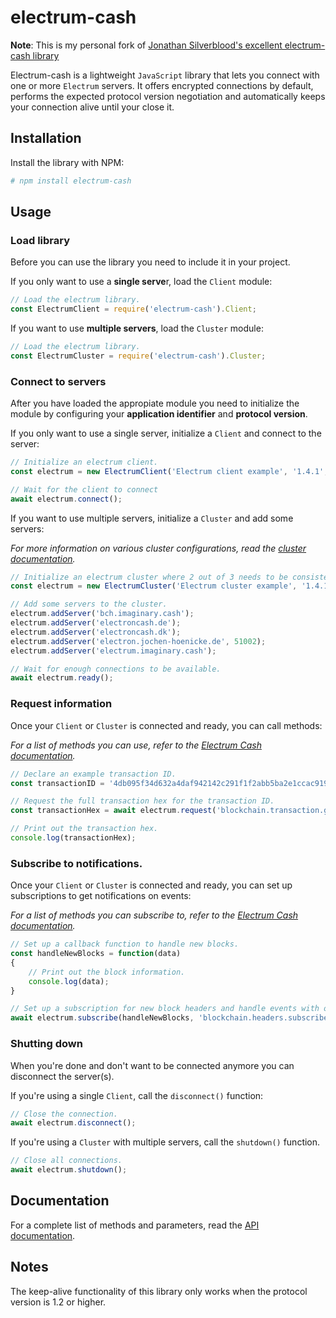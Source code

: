 # electrum-cash

**Note**: This is my personal fork of [Jonathan Silverblood's excellent electrum-cash library](https://gitlab.com/GeneralProtocols/electrum-cash)

Electrum-cash is a lightweight `JavaScript` library that lets you connect with one or more `Electrum` servers.
It offers encrypted connections by default,
performs the expected protocol version negotiation and
automatically keeps your connection alive until your close it.

## Installation

Install the library with NPM:

```bash
# npm install electrum-cash
```

## Usage

### Load library

Before you can use the library you need to include it in your project.

If you only want to use a **single serve**r, load the `Client` module:

```js
// Load the electrum library.
const ElectrumClient = require('electrum-cash').Client;
```

If you want to use **multiple servers**, load the `Cluster` module:

```js
// Load the electrum library.
const ElectrumCluster = require('electrum-cash').Cluster;
```

### Connect to servers

After you have loaded the appropiate module you need to initialize the module by configuring your **application identifier** and **protocol version**.

If you only want to use a single server, initialize a `Client` and connect to the server:
```js
// Initialize an electrum client.
const electrum = new ElectrumClient('Electrum client example', '1.4.1', 'bch.imaginary.cash');

// Wait for the client to connect
await electrum.connect();
```

If you want to use multiple servers, initialize a `Cluster` and add some servers:

*For more information on various cluster configurations, read the [cluster documentation](cluster.md).*

```js
// Initialize an electrum cluster where 2 out of 3 needs to be consistent, polled randomly with fail-over.
const electrum = new ElectrumCluster('Electrum cluster example', '1.4.1', 2, 3, ElectrumCluster.ORDER.RANDOM);

// Add some servers to the cluster.
electrum.addServer('bch.imaginary.cash');
electrum.addServer('electroncash.de');
electrum.addServer('electroncash.dk');
electrum.addServer('electron.jochen-hoenicke.de', 51002);
electrum.addServer('electrum.imaginary.cash');

// Wait for enough connections to be available.
await electrum.ready();
```

### Request information

Once your `Client` or `Cluster` is connected and ready, you can call methods:

*For a list of methods you can use, refer to the [Electrum Cash documentation](https://bitcoincash.network/electrum/).*

```js
// Declare an example transaction ID.
const transactionID = '4db095f34d632a4daf942142c291f1f2abb5ba2e1ccac919d85bdc2f671fb251';

// Request the full transaction hex for the transaction ID.
const transactionHex = await electrum.request('blockchain.transaction.get', transactionID);

// Print out the transaction hex.
console.log(transactionHex);
```

### Subscribe to notifications.

Once your `Client` or `Cluster` is connected and ready, you can set up subscriptions to get notifications on events:

*For a list of methods you can subscribe to, refer to the [Electrum Cash documentation](https://bitcoincash.network/electrum/).*

```js
// Set up a callback function to handle new blocks.
const handleNewBlocks = function(data)
{
    // Print out the block information.
    console.log(data);
}

// Set up a subscription for new block headers and handle events with our callback function.
await electrum.subscribe(handleNewBlocks, 'blockchain.headers.subscribe');
```

### Shutting down

When you're done and don't want to be connected anymore you can disconnect the server(s).

If you're using a single `Client`, call the `disconnect()` function:

```js
// Close the connection.
await electrum.disconnect();
```

If you're using a `Cluster` with multiple servers, call the `shutdown()` function.

```js
// Close all connections.
await electrum.shutdown();
```

## Documentation

For a complete list of methods and parameters, read the [API documentation](https://generalprotocols.gitlab.io/electrum-cash/).

## Notes

The keep-alive functionality of this library only works when the protocol version is 1.2 or higher.
